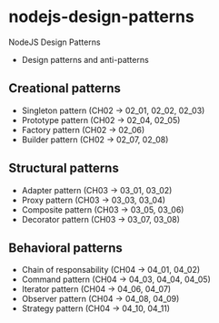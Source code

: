 # nodejs-design-patterns
NodeJS Design Patterns

* Design patterns and anti-patterns
## Creational patterns
* Singleton pattern (CH02 -> 02_01, 02_02, 02_03)
* Prototype pattern (CH02 -> 02_04, 02_05)
* Factory pattern (CH02 -> 02_06)
* Builder pattern (CH02 -> 02_07, 02_08)
## Structural patterns
* Adapter pattern (CH03 -> 03_01, 03_02)
* Proxy pattern (CH03 -> 03_03, 03_04)
* Composite pattern (CH03 -> 03_05, 03_06)
* Decorator pattern (CH03 -> 03_07, 03_08)
## Behavioral patterns
* Chain of responsability (CH04 -> 04_01, 04_02)
* Command pattern (CH04 -> 04_03, 04_04, 04_05)
* Iterator pattern (CH04 -> 04_06, 04_07)
* Observer pattern (CH04 -> 04_08, 04_09)
* Strategy pattern (CH04 -> 04_10, 04_11)
